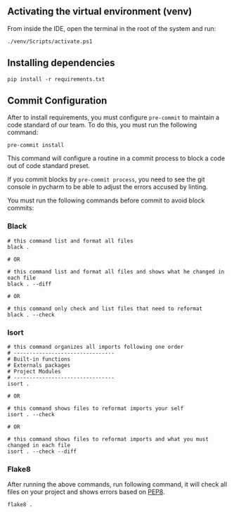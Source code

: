 ## Activating the virtual environment (venv)
From inside the IDE, open the terminal in the root of the system and run:
```shell
./venv/Scripts/activate.ps1
```

## Installing dependencies
````shell
pip install -r requirements.txt
````

## Commit Configuration

After to install requirements, you must configure ``pre-commit`` to maintain a code standard of our team.
To do this, you must run the following command:

```shell
pre-commit install
```

This command will configure a routine in a commit process to block a code out of code standard preset.

If you commit blocks by ``pre-commit process``, you need to see the git console in pycharm to be 
able to adjust the errors accused by linting.

You must run the following commands before commit to avoid block commits:

### Black

```shell
# this command list and format all files
black .

# OR

# this command list and format all files and shows what he changed in each file
black . --diff

# OR

# this command only check and list files that need to reformat
black . --check
```

### Isort

```shell
# this command organizes all imports following one order
# --------------------------------
# Built-in functions
# Externals packages
# Project Modules
# --------------------------------
isort .

# OR 

# this command shows files to reformat imports your self
isort . --check

# OR 

# this command shows files to reformat imports and what you must changed in each file
isort . --check --diff
```

### Flake8

After running the above commands, run following command, it will check all files on your project 
and shows errors based on [PEP8](https://peps.python.org/pep-0008/).
```shell
flake8 .
```